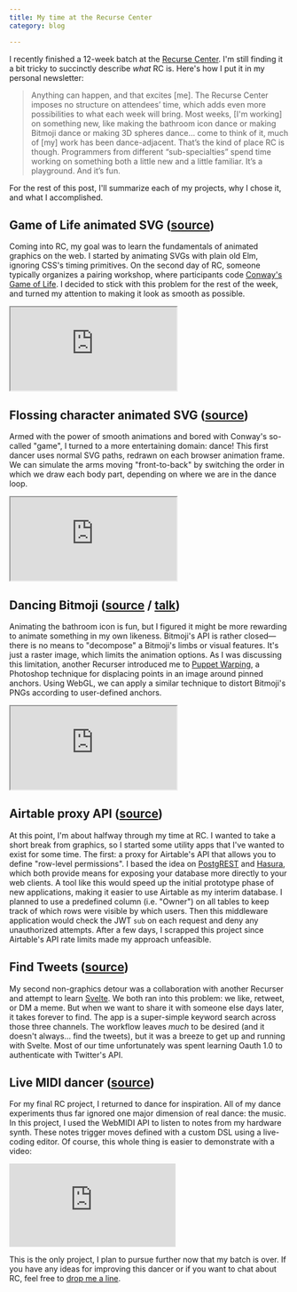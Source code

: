 ```yaml
---
title: My time at the Recurse Center
category: blog

---
```


I recently finished a 12-week batch at the [Recurse Center](https://www.recurse.com/scout/click?t=65e59108b8d145fc3abc19ac684004a8).
I'm still finding it a bit tricky to succinctly describe _what_ RC is.
Here's how I put it in my personal newsletter:

> Anything can happen, and that excites [me].
> The Recurse Center imposes no structure on attendees’ time, which adds even more possibilities to what each week will bring.
> Most weeks, [I'm working] on something new, like making the bathroom icon dance or making Bitmoji dance or making 3D spheres dance…
> come to think of it, much of [my] work has been dance-adjacent.
> That’s the kind of place RC is though.
> Programmers from different “sub-specialties” spend time working on something both a little new and a little familiar.
> It’s a playground. And it’s fun.

For the rest of this post, I'll summarize each of my projects,
why I chose it, and what I accomplished.

## Game of Life animated SVG ([source](https://github.com/kofigumbs/rc/blob/master/src/Cgol.elm))

Coming into RC, my goal was to learn the fundamentals of animated graphics on the web.
I started by animating SVGs with plain old Elm, ignoring CSS's timing primitives.
On the second day of RC, someone typically organizes a pairing workshop,
where participants code [Conway's Game of Life](https://en.wikipedia.org/wiki/Conway%27s_Game_of_Life).
I decided to stick with this problem for the rest of the week,
and turned my attention to making it look as smooth as possible.

<iframe src='https://rc.kofi.sexy/animated-svg-cgol'></iframe>


## Flossing character animated SVG ([source](https://github.com/kofigumbs/rc/blob/master/src/Floss.elm))

Armed with the power of smooth animations and bored with Conway's so-called "game",
I turned to a more entertaining domain: dance!
This first dancer uses normal SVG paths, redrawn on each browser animation frame.
We can simulate the arms moving "front-to-back" by switching the order in which we
draw each body part, depending on where we are in the dance loop.

<iframe src='https://rc.kofi.sexy/bathroom-floss'></iframe>


## Dancing Bitmoji ([source](https://github.com/kofigumbs/rc/blob/master/src/Warp.elm) / [talk](/talk/bitmoji-webgl-elm))

Animating the bathroom icon is fun, but I figured it might be more rewarding
to animate something in my own likeness.
Bitmoji's API is rather closed—there is no means to "decompose" a Bitmoji's limbs or visual features.
It's just a raster image, which limits the animation options.
As I was discussing this limitation, another Recurser introduced me to
[Puppet Warping](https://www.youtube.com/watch?v=lIYxyQ2s64c&t=140),
a Photoshop technique for displacing points in an image around pinned anchors.
Using WebGL, we can apply a similar technique to distort Bitmoji's PNGs
according to user-defined anchors.

<iframe src='https://litmoji.glitch.me'></iframe>

## Airtable proxy API ([source](https://github.com/kofigumbs/airtable-app-proxy))

At this point, I'm about halfway through my time at RC.
I wanted to take a short break from graphics,
so I started some utility apps that I've wanted to exist for some time.
The first: a proxy for Airtable's API that allows you to define "row-level permissions".
I based the idea on [PostgREST](https://postgrest.org) and [Hasura](https://hasura.io),
which both provide means for exposing your database more directly to your web clients.
A tool like this would speed up the initial prototype phase of new applications,
making it easier to use Airtable as my interim database.
I planned to use a predefined column (i.e. "Owner") on all tables to keep track of which rows were visible by which users.
Then this middleware application would check the JWT `sub` on each request and deny any unauthorized attempts.
After a few days, I scrapped this project since Airtable's API rate limits made my approach unfeasible.


## Find Tweets ([source](https://github.com/kofigumbs/find-tweets))

My second non-graphics detour was a collaboration with another Recurser and attempt to learn
[Svelte](https://svelte.dev/).
We both ran into this problem: we like, retweet, or DM a meme.
But when we want to share it with someone else days later, it takes forever to find.
The app is a super-simple keyword search across those three channels.
The workflow leaves _much_ to be desired (and it doesn't always... find the tweets),
but it was a breeze to get up and running with Svelte.
Most of our time unfortunately was spent learning Oauth 1.0 to authenticate with Twitter's API.

## Live MIDI dancer ([source](https://github.com/kofigumbs/rc/blob/master/src/Visualizer.elm))

For my final RC project, I returned to dance for inspiration.
All of my dance experiments thus far ignored one major dimension of real dance: the music.
In this project, I used the WebMIDI API to listen to notes from my hardware synth.
These notes trigger moves defined with a custom DSL using a live-coding editor.
Of course, this whole thing is easier to demonstrate with a video:

<iframe src="https://www.youtube-nocookie.com/embed/cVfDM_I8MDU" frameborder="0" allowfullscreen></iframe>

This is the only project, I plan to pursue further now that my batch is over.
If you have any ideas for improving this dancer or if you want to chat about RC,
feel free to [drop me a line](mailto:hello@kofi.sexy).
